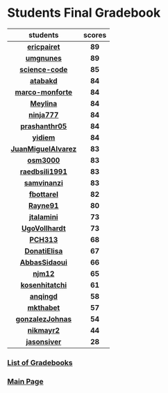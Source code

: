 # Students Final Gradebook

| students | scores |
| :---: | :---: |
| [**ericpairet**](https://github.com/ericpairet) | **89** |
| [**umgnunes**](https://github.com/umgnunes) | **89** |
| [**science-code**](https://github.com/science-code) | **85** |
| [**atabakd**](https://github.com/atabakd) | **84** |
| [**marco-monforte**](https://github.com/marco-monforte) | **84** |
| [**Meylina**](https://github.com/Meylina) | **84** |
| [**ninja777**](https://github.com/ninja777) | **84** |
| [**prashanthr05**](https://github.com/prashanthr05) | **84** |
| [**yidiem**](https://github.com/yidiem) | **84** |
| [**JuanMiguelAlvarez**](https://github.com/JuanMiguelAlvarez) | **83** |
| [**osm3000**](https://github.com/osm3000) | **83** |
| [**raedbsili1991**](https://github.com/raedbsili1991) | **83** |
| [**samvinanzi**](https://github.com/samvinanzi) | **83** |
| [**fbottarel**](https://github.com/fbottarel) | **82** |
| [**Rayne91**](https://github.com/Rayne91) | **80** |
| [**jtalamini**](https://github.com/jtalamini) | **73** |
| [**UgoVollhardt**](https://github.com/UgoVollhardt) | **73** |
| [**PCH313**](https://github.com/PCH313) | **68** |
| [**DonatiElisa**](https://github.com/DonatiElisa) | **67** |
| [**AbbasSidaoui**](https://github.com/AbbasSidaoui) | **66** |
| [**njm12**](https://github.com/njm12) | **65** |
| [**kosenhitatchi**](https://github.com/kosenhitatchi) | **61** |
| [**anqingd**](https://github.com/anqingd) | **58** |
| [**mkthabet**](https://github.com/mkthabet) | **57** |
| [**gonzalezJohnas**](https://github.com/gonzalezJohnas) | **54** |
| [**nikmayr2**](https://github.com/nikmayr2) | **44** |
| [**jasonsiver**](https://github.com/jasonsiver) | **28** |

### [List of Gradebooks](./gradebook.md)

### [Main Page](./README.md)
